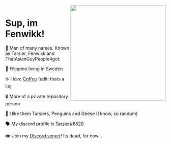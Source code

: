 <img align="right" src="https://d.lu.je/avatar/393368613652004877?size=2048" width=300>

# Sup, im Fenwikk!
 
 💬 Man of many names. Known as Tarsier, Fenwikk and ThatAsianGuyPeople4got.
 
 :flags: Filippino living in Sweden 
  
 ☕ I love [Coffee](https://www.buymeacoffee.com/Tarsier) (edit: thats a lie)
 
 🔒 More of a private repository person
 
 🐒 I like them Tarsiers, Penguins and Geese (I know, so random)
 
 🗣 My discord profile is [Tarsier#6520](https://discord.com/users/393368613652004877)
 
 👪 Join my [Discord server](https://discord.gg/db42WcRzhy)! Its dead, for now...

<!---
oh, you found my notes... you are nosy arent ya!

well ther isnt much to see here... not much of a commenter ya know..

--->
